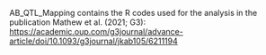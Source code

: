 AB_QTL_Mapping contains the R codes used for the analysis in the publication Mathew et al. (2021; G3):  https://academic.oup.com/g3journal/advance-article/doi/10.1093/g3journal/jkab105/6211194
